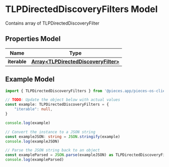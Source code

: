 
# TLPDirectedDiscoveryFilters Model

Contains array of TLPDirectedDiscoveryFilter

## Properties Model

Name | Type
------------ | -------------
**iterable** | [**Array&lt;TLPDirectedDiscoveryFilter&gt;**](TLPDirectedDiscoveryFilter)

## Example Model

```typescript
import { TLPDirectedDiscoveryFilters } from '@pieces.app/pieces-os-client'

// TODO: Update the object below with actual values
const example: TLPDirectedDiscoveryFilters = {
    "iterable": null,
}

console.log(example)

// Convert the instance to a JSON string
const exampleJSON: string = JSON.stringify(example)
console.log(exampleJSON)

// Parse the JSON string back to an object
const exampleParsed = JSON.parse(exampleJSON) as TLPDirectedDiscoveryFilters
console.log(exampleParsed)
```


